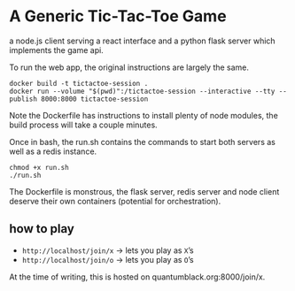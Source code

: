 # A Generic Tic-Tac-Toe Game

a node.js client serving a react interface and a python flask server which implements the game api.

To run the web app, the original instructions are largely the same.

```
docker build -t tictactoe-session .
docker run --volume "$(pwd)":/tictactoe-session --interactive --tty --publish 8000:8000 tictactoe-session
```

Note the Dockerfile has instructions to install plenty of node modules, the build process will take a couple minutes.

Once in bash, the run.sh contains the commands to start both servers as well as a redis instance.

```
chmod +x run.sh
./run.sh
```

The Dockerfile is monstrous, the flask server, redis server and node client deserve their own containers (potential for orchestration).

## how to play

* `http://localhost/join/x` -> lets you play as `X`’s
* `http://localhost/join/o` -> lets you play as `O`’s

At the time of writing, this is hosted on quantumblack.org:8000/join/x.

